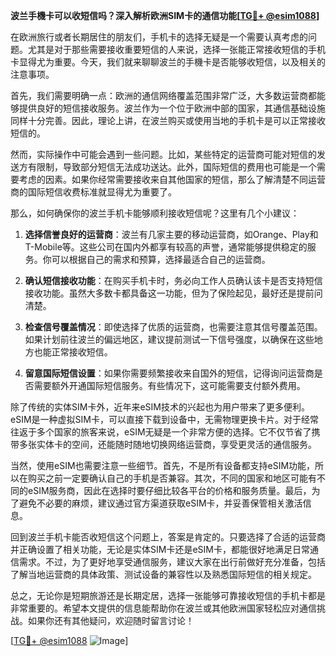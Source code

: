 **波兰手機卡可以收短信吗？深入解析欧洲SIM卡的通信功能[[TG💪+ @esim1088](https://t.me/s/esim1088)]**

在欧洲旅行或者长期居住的朋友们，手机卡的选择无疑是一个需要认真考虑的问题。尤其是对于那些需要接收重要短信的人来说，选择一张能正常接收短信的手机卡显得尤为重要。今天，我们就来聊聊波兰的手機卡是否能够收短信，以及相关的注意事项。

首先，我们需要明确一点：欧洲的通信网络覆盖范围非常广泛，大多数运营商都能够提供良好的短信接收服务。波兰作为一个位于欧洲中部的国家，其通信基础设施同样十分完善。因此，理论上讲，在波兰购买或使用当地的手机卡是可以正常接收短信的。

然而，实际操作中可能会遇到一些问题。比如，某些特定的运营商可能对短信的发送方有限制，导致部分短信无法成功送达。此外，国际短信的费用也可能是一个需要考虑的因素。如果你经常需要接收来自其他国家的短信，那么了解清楚不同运营商的国际短信收费标准就显得尤为重要了。

那么，如何确保你的波兰手机卡能够顺利接收短信呢？这里有几个小建议：

1. **选择信誉良好的运营商**：波兰有几家主要的移动运营商，如Orange、Play和T-Mobile等。这些公司在国内外都享有较高的声誉，通常能够提供稳定的服务。你可以根据自己的需求和预算，选择最适合自己的运营商。

2. **确认短信接收功能**：在购买手机卡时，务必向工作人员确认该卡是否支持短信接收功能。虽然大多数卡都具备这一功能，但为了保险起见，最好还是提前问清楚。

3. **检查信号覆盖情况**：即使选择了优质的运营商，也需要注意其信号覆盖范围。如果计划前往波兰的偏远地区，建议提前测试一下信号强度，以确保在这些地方也能正常接收短信。

4. **留意国际短信设置**：如果你需要频繁接收来自国外的短信，记得询问运营商是否需要额外开通国际短信服务。有些情况下，这可能需要支付额外费用。

除了传统的实体SIM卡外，近年来eSIM技术的兴起也为用户带来了更多便利。eSIM是一种虚拟SIM卡，可以直接下载到设备中，无需物理更换卡片。对于经常往返于多个国家的旅客来说，eSIM无疑是一个非常方便的选择。它不仅节省了携带多张实体卡的空间，还能随时随地切换网络运营商，享受更灵活的通信服务。

当然，使用eSIM也需要注意一些细节。首先，不是所有设备都支持eSIM功能，所以在购买之前一定要确认自己的手机是否兼容。其次，不同的国家和地区可能有不同的eSIM服务商，因此在选择时要仔细比较各平台的价格和服务质量。最后，为了避免不必要的麻烦，建议通过官方渠道获取eSIM卡，并妥善保管相关激活信息。

回到波兰手机卡能否收短信这个问题上，答案是肯定的。只要选择了合适的运营商并正确设置了相关功能，无论是实体SIM卡还是eSIM卡，都能很好地满足日常通信需求。不过，为了更好地享受通信服务，建议大家在出行前做好充分准备，包括了解当地运营商的具体政策、测试设备的兼容性以及熟悉国际短信的相关规定。

总之，无论你是短期旅游还是长期定居，选择一张能够可靠接收短信的手机卡都是非常重要的。希望本文提供的信息能帮助你在波兰或其他欧洲国家轻松应对通信挑战。如果你还有其他疑问，欢迎随时留言讨论！

[[TG💪+ @esim1088](https://t.me/s/esim1088) ![Image](https://i.postimg.cc/4NQfJmqS/Snipaste-2025-05-13-00-14-12.png)]